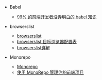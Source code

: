 <!--
 * @Desc: 
 * @FilePath: /tutor-babel/docs/md/reference.md
 * @Author: liujianwei1
 * @Date: 2021-05-14 13:45:05
 * @LastEditors: liujianwei1
 * @Reference Desc: 
-->
- Babel
  - [99% 的前端开发者没弄明白的 babel 知识](https://mp.weixin.qq.com/s/hfztxp26YyMOSxiKF2i4eg?utm_source=wechat_session&utm_medium=social&utm_oi=706045932076040192)  
- browserslist  
  - [browserslist](https://github.com/browserslist/browserslist)
  - [browserslist 目标浏览器配置表](https://www.jianshu.com/p/bd9cb7861b85)
  - [browserslist详解](https://www.jianshu.com/p/d45a31c50711)

- Monorepo  
  - [Monorepo](https://zhuanlan.zhihu.com/p/77577415)
  - [使用 MonoRepo 管理你的前端项目](https://zhuanlan.zhihu.com/p/333021512)